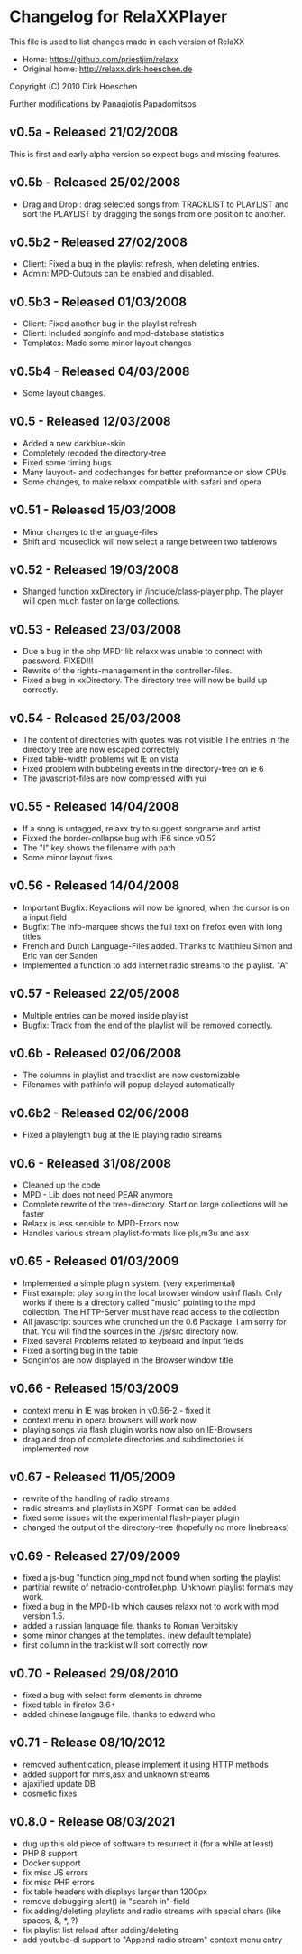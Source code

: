 Changelog for RelaXXPlayer
==========================

This file is used to list changes made in each version of RelaXX

* Home: https://github.com/priestjim/relaxx
* Original home: http://relaxx.dirk-hoeschen.de

Copyright (C) 2010 Dirk Hoeschen

Further modifications by Panagiotis Papadomitsos

## v0.5a - Released 21/02/2008

This is first and early alpha version so expect bugs and missing features.

## v0.5b - Released 25/02/2008

* Drag and Drop : drag selected songs from TRACKLIST to PLAYLIST and sort the PLAYLIST by dragging the songs from one position to another.

## v0.5b2 - Released 27/02/2008

* Client: Fixed a bug in the playlist refresh, when deleting entries.
* Admin: MPD-Outputs can be enabled and disabled.

## v0.5b3 - Released 01/03/2008

* Client: Fixed another bug in the playlist refresh
* Client: Included songinfo and mpd-database statistics
* Templates: Made some minor layout changes

## v0.5b4 - Released 04/03/2008

* Some layout changes.

## v0.5 - Released 12/03/2008

* Added a new darkblue-skin
* Completely recoded the directory-tree
* Fixed some timing bugs
* Many lauyout- and codechanges for better preformance on slow CPUs
* Some changes, to make relaxx compatible with safari and opera

## v0.51 - Released 15/03/2008

* Minor changes to the language-files
* Shift and mouseclick will now select a range between two tablerows

## v0.52 - Released 19/03/2008

* Shanged function xxDirectory in /include/class-player.php. The player will open much faster on large collections.

## v0.53 - Released 23/03/2008

* Due a bug in the php MPD::lib relaxx was unable to connect with password. FIXED!!!
* Rewrite of the rights-management in the controller-files.
* Fixed a bug in xxDirectory. The directory tree will now be build up correctly.

## v0.54 - Released 25/03/2008

* The content of directories with quotes was not visible
  The entries in the directory tree are now escaped correctely
* Fixed table-width problems wit IE on vista
* Fixed problem with bubbeling events in the directory-tree on ie 6
* The javascript-files are now compressed with yui
  
## v0.55 - Released 14/04/2008

* If a song is untagged, relaxx try to suggest songname and artist
* Fixxed the border-collapse bug with IE6 since v0.52
* The "I" key shows the filename with path
* Some minor layout fixes
  
## v0.56 - Released 14/04/2008

* Important Bugfix: Keyactions will now be ignored, when the cursor is on a input field
* Bugfix: The info-marquee shows the full text on firefox even with long titles
* French and Dutch Language-Files added. Thanks to Matthieu Simon and Eric van der Sanden
* Implemented a function to add internet radio streams to the playlist. "A"

## v0.57 - Released 22/05/2008

* Multiple entries can be moved inside playlist
* Bugfix: Track from the end of the playlist will be removed correctly.

## v0.6b - Released 02/06/2008

* The columns in playlist and tracklist are now customizable 
* Filenames with pathinfo will popup delayed automatically

## v0.6b2 - Released 02/06/2008

* Fixed a playlength bug at the IE playing radio streams

## v0.6 - Released 31/08/2008

* Cleaned up the code
* MPD - Lib does not need PEAR anymore
* Complete rewrite of the tree-directory.
  Start on large collections will be faster
* Relaxx is less sensible to MPD-Errors now
* Handles various stream playlist-formats like pls,m3u and asx

## v0.65 - Released 01/03/2009

* Implemented a simple plugin system.  (very experimental)
* First example: play song in the local browser window usinf flash. 
  Only works if there is a directory called "music" pointing to the
  mpd collection. The HTTP-Server must have read access to the 
  collection
* All javascript sources whe crunched un the 0.6 Package. I am sorry for
  that. You will find the sources in the ./js/src directory now.
* Fixed several Problems related to keyboard and input fields
* Fixed a sorting bug in the table
* Songinfos are now displayed in the Browser window title

## v0.66 - Released 15/03/2009

* context menu in IE was broken in v0.66-2 - fixed it
* context menu in opera browsers will work now
* playing songs via flash plugin works now also on IE-Browsers
* drag and drop of complete directories and subdirectories is implemented now

## v0.67 - Released 11/05/2009

* rewrite of the handling of radio streams
* radio streams and playlists in XSPF-Format can be added
* fixed some issues wit the experimental flash-player plugin
* changed the output of the directory-tree (hopefully no more linebreaks)

## v0.69 - Released 27/09/2009

* fixed a js-bug "function ping_mpd not found when sorting the playlist
* partitial rewrite of netradio-controller.php. Unknown playlist formats may work.
* fixed a bug in the MPD-lib which causes relaxx not to work with mpd version 1.5.
* added a russian language file. thanks to Roman Verbitskiy
* some minor changes at the templates. (new default template)
* first collumn in the tracklist will sort correctly now

## v0.70 - Released 29/08/2010

* fixed a bug with select form elements in chrome
* fixed table in firefox 3.6+
* added chinese langauge file. thanks to edward who

## v0.71 - Release 08/10/2012

* removed authentication, please implement it using HTTP methods
* added support for mms,asx and unknown streams
* ajaxified update DB
* cosmetic fixes

## v0.8.0 - Release 08/03/2021

* dug up this old piece of software to resurrect it (for a while at least)
* PHP 8 support
* Docker support
* fix misc JS errors
* fix misc PHP errors
* fix table headers with displays larger than 1200px
* remove debugging alert() in "search in"-field
* fix adding/deleting playlists and radio streams with special chars (like spaces, &, *, ?)
* fix playlist list reload after adding/deleting
* add youtube-dl support to "Append radio stream" context menu entry

